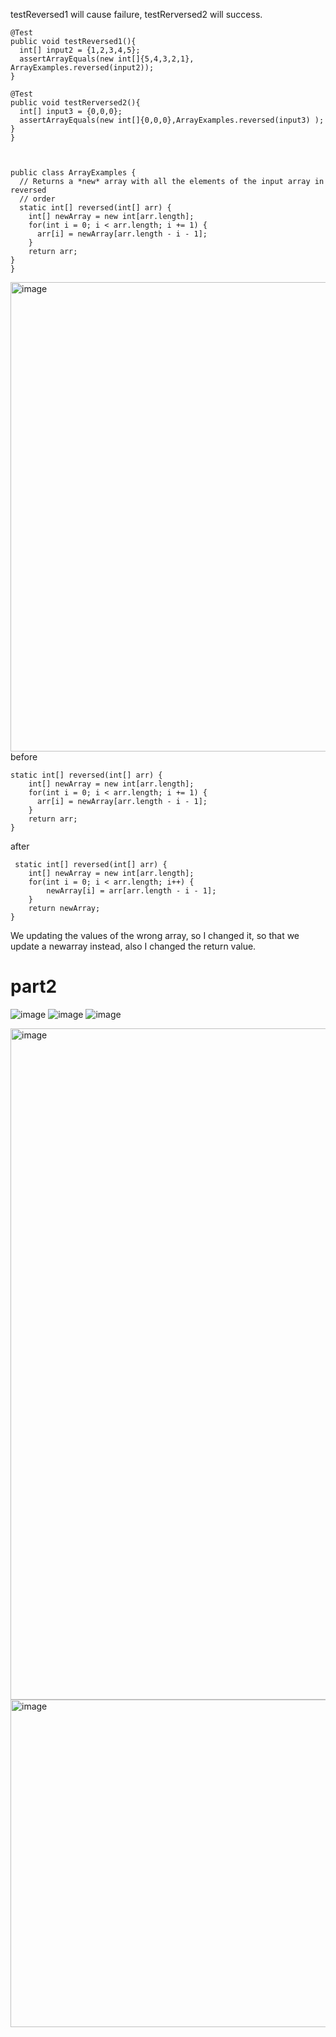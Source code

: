 testReversed1 will cause failure, testRerversed2 will success.
```
@Test
public void testReversed1(){
  int[] input2 = {1,2,3,4,5};
  assertArrayEquals(new int[]{5,4,3,2,1}, ArrayExamples.reversed(input2));
}

@Test
public void testRerversed2(){
  int[] input3 = {0,0,0};
  assertArrayEquals(new int[]{0,0,0},ArrayExamples.reversed(input3) );
}
}


```
```

public class ArrayExamples {
  // Returns a *new* array with all the elements of the input array in reversed
  // order
  static int[] reversed(int[] arr) {
    int[] newArray = new int[arr.length];
    for(int i = 0; i < arr.length; i += 1) {
      arr[i] = newArray[arr.length - i - 1];
    }
    return arr;
}
}
```
<img width="751" alt="image" src="https://github.com/Lyon0129/cse15l-lab-reports/assets/130290363/7891cb29-6a6c-4066-b94f-4aed356fee2d">
before


```
static int[] reversed(int[] arr) {
    int[] newArray = new int[arr.length];
    for(int i = 0; i < arr.length; i += 1) {
      arr[i] = newArray[arr.length - i - 1];
    }
    return arr;
}
```                       
after
                       
```
 static int[] reversed(int[] arr) {
    int[] newArray = new int[arr.length];
    for(int i = 0; i < arr.length; i++) {
        newArray[i] = arr[arr.length - i - 1];
    }
    return newArray;
}
```
We updating the values of the wrong array, so I changed it, so that we update a newarray instead, also I changed the return value.

# part2
![image](https://github.com/Lyon0129/cse15l-lab-reports/assets/130290363/0041af3f-55b7-460a-9b80-0668e7976085)
![image](https://github.com/Lyon0129/cse15l-lab-reports/assets/130290363/d0f70473-fd17-4c42-a91d-6e90e15250dd)
![image](https://github.com/Lyon0129/cse15l-lab-reports/assets/130290363/ff6fec61-21a3-495f-843b-e0ed6d2ea928)


<img width="1074" alt="image" src="https://github.com/Lyon0129/cse15l-lab-reports/assets/130290363/e33ce8cc-1633-4ad0-b279-c73bfca53515">
<img width="524" alt="image" src="https://github.com/Lyon0129/cse15l-lab-reports/assets/130290363/567a6b3b-4a44-4c53-8437-7d059098a610">




